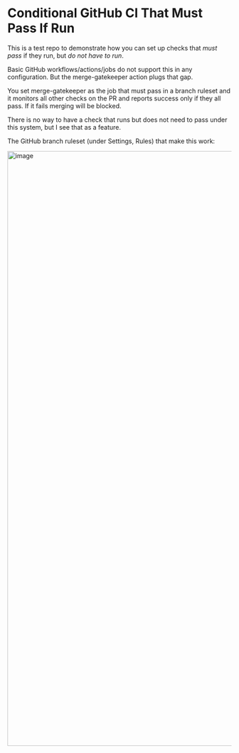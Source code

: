 # Conditional GitHub CI That Must Pass If Run

This is a test repo to demonstrate how you can set up checks that *must pass* if they run, but *do not have to run*.

Basic GitHub workflows/actions/jobs do not support this in any configuration. But the merge-gatekeeper action plugs that gap. 

You set merge-gatekeeper as the job that must pass in a branch ruleset and it monitors all other checks on the PR and reports success only if they all pass. If it fails merging will be blocked.

There is no way to have a check that runs but does not need to pass under this system, but I see that as a feature.

The GitHub branch ruleset (under Settings, Rules) that make this work:

<img width="1258" height="1336" alt="image" src="https://github.com/user-attachments/assets/56969748-09c9-4ea4-a187-a6e0200eb399" />
